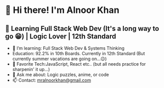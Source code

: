 # 👋 Hi there! I'm Alnoor Khan
## 🔧 Learning Full Stack Web Dev (It's a long way to go 😁) | Logic Lover | 12th Standard 
- 🧠 I’m learning: Full Stack Web Dev & Systems Thinking
- Education: 92.2% in 10th Boards. Currently in 12th Standard (But currently summer vacations are going on...😉)
- 🌱 Favorite Tech:JavaScript, React etc.. (but all needs practice for sharpenin' it up...)
- 💬 Ask me about: Logic puzzles, anime, or code 
- 📫 Contact: mralnoorkhan@gmail.com 
